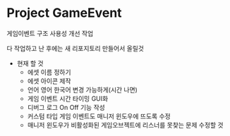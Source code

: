 # Project GameEvent
게임이벤트 구조 사용성 개선 작업

다 작업하고 난 후에는 새 리포지토리 만들어서 올릴것

* 현재 할 것
  - 에셋 이름 정하기
  - 에셋 아이콘 제작
  - 언어 영어 한국어 변경 가능하게(시간 나면)
  - 게임 이벤트 시간 타이밍 GUI화
  - 디버그 로그 On Off 기능 작성
  - 커스텀 타입 게임 이벤트도 매니저 윈도우에 뜨도록 수정
  - 매니저 윈도우가 비활성화된 게임오브젝트에 리스너를 못찾는 문제 수정할 것
